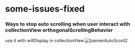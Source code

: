 # some-issues-fixed
### Ways to stop auto scrolling when user interact with collectionView orthogonalScrollingBehavior
use it with willDisplay in collectionView
![bannerAutoScroll2](https://github.com/OsamaMF/some-issues-fixed/assets/156072439/d6e40a9d-4e03-4c73-8fcd-a1ce06e6da01)
